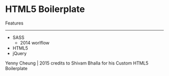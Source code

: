 HTML5 Boilerplate
=================

Features
________

- SASS
  - 2014 worlflow
- HTML5
- jQuery

Yenny Cheung | 2015
credits to Shivam Bhalla for his Custom HTML5 Boilerplate